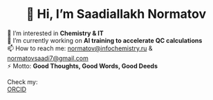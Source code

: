 <h1 align="center">👋 Hi, I’m <strong>Saadiallakh Normatov</strong></h1>

👀 I’m interested in **Chemistry & IT**  
🌱 I’m currently working on **AI training to accelerate QC calculations**  
📫 How to reach me: normatov@infochemistry.ru & normatovsaadi7@gmail.com  
⚡ Motto: **Good Thoughts, Good Words, Good Deeds**  

Check my:  
[ORCID](https://orcid.org/0009-0004-4834-7713)

<!---
Saadiallakh/Saadiallakh is a ✨ special ✨ repository because its `README.md` (this file) appears on your GitHub profile.
You can click the Preview link to take a look at your changes.
--->
